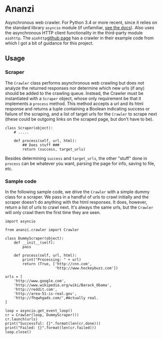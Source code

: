 # Ananzi
Asynchronous web crawler. For Python 3.4 or more recent, since it relies on the standard library `asyncio` module (if unfamiliar, [see the docs](https://docs.python.org/3.4/library/asyncio.html)). Also uses the asynchronous HTTP client functionality in the third-party module `aiohttp`. The `aiohttp`[github page](https://docs.python.org/3.4/library/asyncio.html) has a crawler in their example code from which I got a bit of guidance for this project.

## Usage

### Scraper

The `Crawler` class performs asynchronous web crawling but does not analyze the returned responses nor determine which new urls (if any) should be added to the crawling queue. Instead, the Crawler must be instantiated with a `Scraper` object, whose only requirement be that it implements a `process` method. This method accepts a url and its html response and returns a tuple containing a Boolean indicating success or failure of the scraping, and a list of target urls for the `Crawler` to scrape next (these could be outgoing links on the scraped page, but don't have to be). 

```
class Scraper(object):
    # .....

    def process(self, url, html):
        ## Does stuff ###
        return (success, target_urls)
```
Besides determining `success` and `target_urls`, the other "stuff" done in `process` can be whatever you want, parsing the page for info, saving to file, etc.

### Sample code

In the following sample code, we drive the `Crawler` with a simple dummy class for a scraper. We pass in a handful of urls to crawl initially and the scraper doesn't do anything with the html responses. It does, however, return a list of urls to crawl next. It's always the same urls, but the `Crawler` will only crawl them the first time they are seen.

```
import asyncio

from ananzi.crawler import Crawler

class DummyScraper(object):
    def __init__(self):
        pass

    def process(self, url, html):
        print("Processing: " + url)
        return (True, ['http://cnn.com', 
                       'http://www.hockeybuzz.com'])
        
urls = [
    'http://www.google.com',
    'http://www.wikipedia.org/wiki/Barack_Obama',
    'http://reddit.com',
    'http://area-51-is-real.gov',
    'http://fhqwhgads.com/',#Actually real.
]

loop = asyncio.get_event_loop()
cr = Crawler(loop, DummyScraper())
cr.launch(urls)
print("Successful: {}".format(len(cr.done)))
print("Failed: {}".format(len(cr.failed)))
loop.close()
```